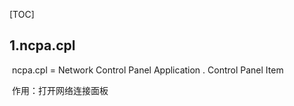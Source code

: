 [TOC]





## 1.ncpa.cpl

​		ncpa.cpl = Network Control Panel Application . Control Panel Item  

​		作用：打开网络连接面板